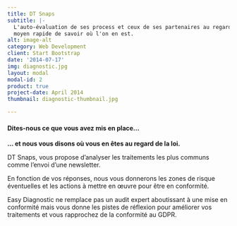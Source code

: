 ```yaml
---
title: DT Snaps
subtitle: |-
  L'auto-évaluation de ses process et ceux de ses partenaires au regard de la loi. Un
  moyen rapide de savoir où l'on en est.
alt: image-alt
category: Web Development
client: Start Bootstrap
date: '2014-07-17'
img: diagnostic.jpg
layout: modal
modal-id: 2
product: true
project-date: April 2014
thumbnail: diagnostic-thumbnail.jpg

---
```


#### Dites-nous ce que vous avez mis en place...

__... et nous vous disons où vous en êtes au regard de la loi.__

DT Snaps, vous propose d’analyser les traitements les plus communs
comme l’envoi d’une newsletter.

En fonction de vos réponses, nous vous
donnerons les zones de risque éventuelles et les actions à mettre en œuvre
pour être en conformité.

Easy Diagnostic ne remplace pas un audit expert aboutissant à une mise en
conformité mais vous donne les pistes de réflexion pour améliorer vos
traitements et vous rapprochez de la conformité au GDPR.

